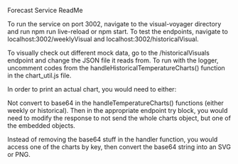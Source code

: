 Forecast Service ReadMe

To run the service on port 3002, navigate to the visual-voyager directory and run npm run live-reload or npm start. To test the endpoints, navigate to localhost:3002/weeklyVisual and localhost:3002/historicalVisual.

To visually check out different mock data, go to the /historicalVisuals endpoint and change the JSON file it reads from. To run with the logger, uncomment codes from the handleHistoricalTemperatureCharts() function in the chart_util.js file.

In order to print an actual chart, you would need to either:

Not convert to base64 in the handleTemperatureCharts() functions (either weekly or historical). Then in the appropriate endpoint try block, you would need to modify the response to not send the whole charts object, but one of the embedded objects.

Instead of removing the base64 stuff in the handler function, you would access one of the charts by key, then convert the base64 string into an SVG or PNG.
